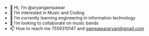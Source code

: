 - 👋 Hi, I’m @aryangampawar
- 👀 I’m interested in Music and Coding
- 🌱 I’m currently learning engineering in information technology
- 💞️ I’m looking to collaborate on music bands
- 📫 How to reach me 7559310147 and gampawararyan@gmail.com

<!---
aryangampawar/aryangampawar is a ✨ special ✨ repository because its `README.md` (this file) appears on your GitHub profile.
You can click the Preview link to take a look at your changes.
--->
